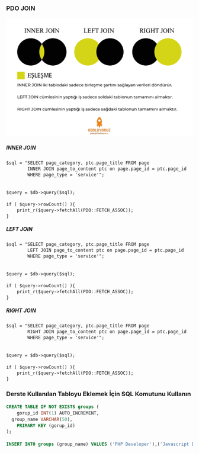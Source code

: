 ### PDO JOIN
![img.png](https://raw.githubusercontent.com/Kodluyoruz/taskforce/main/php/pdo-join/figures/img.png)
##### INNER JOIN

```
$sql = "SELECT page_category, ptc.page_title FROM page 
        INNER JOIN page_to_content ptc on page.page_id = ptc.page_id
        WHERE page_type = 'service'";


$query = $db->query($sql);

if ( $query->rowCount() ){
    print_r($query->fetchAll(PDO::FETCH_ASSOC));
}
```
##### LEFT JOIN

```
$sql = "SELECT page_category, ptc.page_title FROM page 
        LEFT JOIN page_to_content ptc on page.page_id = ptc.page_id
        WHERE page_type = 'service'";


$query = $db->query($sql);

if ( $query->rowCount() ){
    print_r($query->fetchAll(PDO::FETCH_ASSOC));
}
```
##### RIGHT JOIN

```
$sql = "SELECT page_category, ptc.page_title FROM page 
        RIGHT JOIN page_to_content ptc on page.page_id = ptc.page_id
        WHERE page_type = 'service'";


$query = $db->query($sql);

if ( $query->rowCount() ){
    print_r($query->fetchAll(PDO::FETCH_ASSOC));
}
```

### Derste Kullanılan Tabloyu Eklemek İçin SQL Komutunu Kullanın

````sql
CREATE TABLE IF NOT EXISTS groups (
	gorup_id INT(1) AUTO_INCREMENT,
  group_name VARCHAR(50),
	PRIMARY KEY (gorup_id)
);

INSERT INTO groups (group_name) VALUES ('PHP Developer'),('Javascript Developer'),('C# Developer'),('Java Developer'),('React Developer');

````
